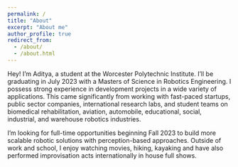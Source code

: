 ```yaml
---
permalink: /
title: "About"
excerpt: "About me"
author_profile: true
redirect_from: 
  - /about/
  - /about.html
---
```


Hey! I’m Aditya, a student at the Worcester Polytechnic Institute. I’ll be graduating in July 2023 with a Masters of Science in Robotics Engineering. I possess strong experience in development projects in a wide variety of applications. This came significantly from working with fast-paced startups, public sector companies, international research labs, and student teams on biomedical rehabilitation, aviation, automobile, educational, social, industrial, and warehouse robotics industries.

I’m looking for full-time opportunities beginning Fall 2023 to build more scalable robotic solutions with perception-based approaches. Outside of work and school, I enjoy watching movies, hiking, kayaking and have also performed improvisation acts internationally in house full shows.
